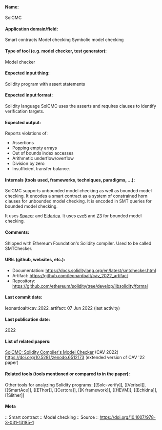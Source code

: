 #### Name:
SolCMC

#### Application domain/field:
Smart contracts
Model checking
Symbolic model checking

#### Type of tool (e.g. model checker, test generator):
Model checker

#### Expected input thing:
Solidity program with assert statements

#### Expected input format:
Solidity language
SolCMC uses the asserts and requires clauses to identify verification targets.

#### Expected output:
Reports violations of:
- Assertions
- Popping empty arrays
- Out of bounds index accesses
- Arithmetic underflow/overflow
- Division by zero
- Insufficient transfer balance.

#### Internals (tools used, frameworks, techniques, paradigms, ...):
SolCMC supports unbounded model checking as well as bounded model checking.
It encodes a smart contract as a system of constrained horn clauses for unbounded model checking. It is encoded in SMT queries for bounded model checking.

It uses [Spacer](../../Tools/Solvers/Spacer.md) and [Eldarica](Eldarica).
It uses [cvc5](../../Tools/Solvers/SMT/cvc5.md) and [Z3](../../Tools/Solvers/SMT/Z3.md) for bounded model checking.

#### Comments:
Shipped with Ethereum Foundation's Solidity compiler. Used to be called SMTChecker.

#### URIs (github, websites, etc.):
- Documentation: https://docs.soliditylang.org/en/latest/smtchecker.html
- Artifact: https://github.com/leonardoalt/cav_2022_artifact
- Repository: https://github.com/ethereum/solidity/tree/develop/libsolidity/formal

#### Last commit date:
leonardoalt/cav_2022_artifact: 07 Jun 2022 (last activity)

#### Last publication date:
2022

#### List of related papers:
[SolCMC: Solidity Compiler's Model Checker](https://doi.org/10.1007/978-3-031-13185-1) (CAV 2022)
https://doi.org/10.5281/zenodo.6512173 (extended version of CAV '22 paper)

#### Related tools (tools mentioned or compared to in the paper):
Other tools for analyzing Solidity programs: [[Solc-verify]], [[Verisol]], [[SmartAce]], [[EThor]], [[Certora]], [[K framework]], [[HEVM]], [[Echidna]], [[Slither]]

#### Meta
:: Smart contract
:: Model checking
:: Source :: https://doi.org/10.1007/978-3-031-13185-1
